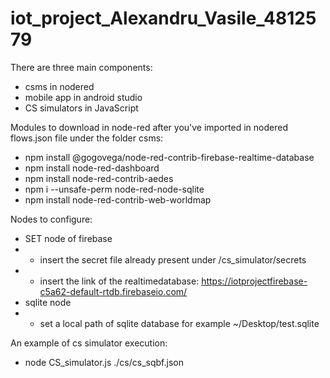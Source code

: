 # iot_project_Alexandru_Vasile_4812579

There are three main components:
- csms in nodered
- mobile app in android studio
- CS simulators in JavaScript

Modules to download in node-red after you've imported in nodered flows.json file under the folder csms:
- npm install @gogovega/node-red-contrib-firebase-realtime-database
- npm install node-red-dashboard
- npm install node-red-contrib-aedes
- npm i --unsafe-perm node-red-node-sqlite
- npm install node-red-contrib-web-worldmap

Nodes to configure:
- SET node of firebase
- - insert the secret file already present under /cs_simulator/secrets
- - insert the link of the realtimedatabase: https://iotprojectfirebase-c5a62-default-rtdb.firebaseio.com/
- sqlite node
- - set a local path of sqlite database for example ~/Desktop/test.sqlite


An example of cs simulator execution:
- node CS_simulator.js ./cs/cs_sqbf.json

